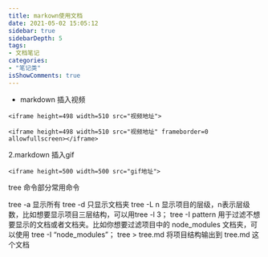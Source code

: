 ```yaml
---
title: markown使用文档
date: 2021-05-02 15:05:12
sidebar: true
sidebarDepth: 5
tags: 
- 文档笔记
categories:
- "笔记类"
isShowComments: true
---
```




- markdown 插入视频
```
<iframe height=498 width=510 src="视频地址">
```

```
<iframe height=498 width=510 src="视频地址" frameborder=0 allowfullscreen></iframe>
```
2.markdown 插入gif
```
<iframe height=500 width=500 src="gif地址">
```

tree 命令部分常用命令

tree -a 显示所有
tree -d 只显示文档夹
tree -L n 显示项目的层级，n表示层级数，比如想要显示项目三层结构，可以用tree -l 3；
tree -I pattern 用于过滤不想要显示的文档或者文档夹。比如你想要过滤项目中的 node_modules 文档夹，可以使用
tree -I “node_modules”；
tree > tree.md 将项目结构输出到 tree.md 这个文档